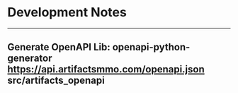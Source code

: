 # Development Notes


--------------------------------------------------------------------------------
Generate OpenAPI Lib:
 openapi-python-generator https://api.artifactsmmo.com/openapi.json src/artifacts_openapi
--------------------------------------------------------------------------------
